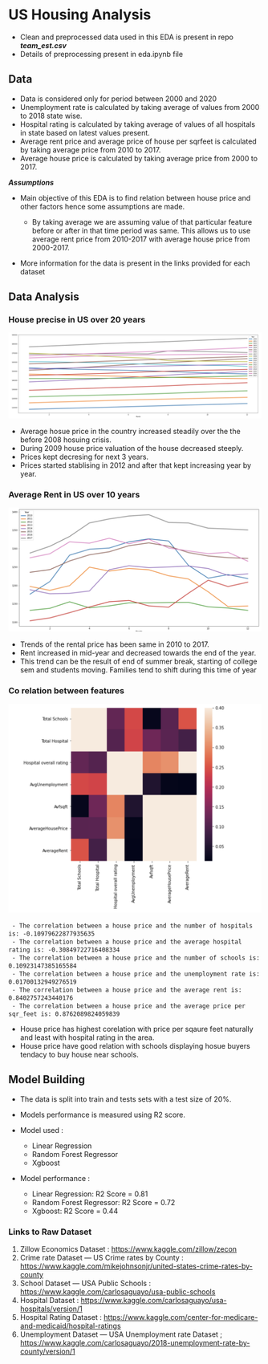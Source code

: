 # US Housing Analysis 

 - Clean and preprocessed data used in this EDA is present in repo ***team_est.csv***
 - Details of preprocessing present in eda.ipynb file

## Data

 - Data is considered only for period between 2000 and 2020
 - Unemployment rate is calculated by taking average of values from 2000 to 2018 state wise.
 - Hospital rating is calculated by taking average of values of all hospitals in state based on latest values present.
 - Average rent price and average price of house per sqrfeet is calculated by taking average price from 2010 to 2017.
 - Average house price is calculated by taking average price from 2000 to 2017.

 ***Assumptions***
 - Main objective of this EDA is to find relation between house price and other factors hence some assumptions are made.
    - By taking average we are assuming value of that particular feature before or after in that time period was same. This allows us to use average rent price from 2010-2017 with average house price from 2000-2017.

 - More information for the data is present in the links provided for each dataset
   

## Data Analysis

   ### House precise in US over 20 years

   ![Screenshot](https://github.com/9harshit/us_housing_analysis/blob/main/houseprice.png)
   
   - Average hosue price in the country increased steadily over the the before 2008 hosuing crisis.
   - During 2009 house price valuation of the house decreased steeply.
   - Prices kept decresing for next 3 years.
   - Prices started stablising in 2012 and after that kept increasing year by year.

   ### Average Rent in US over 10 years

   ![Screenshot](https://github.com/9harshit/us_housing_analysis/blob/main/rent.png)
   
   - Trends of the rental price has been same in 2010 to 2017.
   - Rent increased in mid-year and decreased towards the end of the year.
   - This trend can be the result of end of summer break, starting of college sem and students moving. Families tend to shift during this time of year

   ### Co relation between features

   ![Screenshot](https://github.com/9harshit/us_housing_analysis/blob/main/corelation.png)

     - The correlation between a house price and the number of hospitals is: -0.10979622877935635
     - The correlation between a house price and the average hospital rating is: -0.30849722716408334
     - The correlation between a house price and the number of schools is: 0.10923147385165584
     - The correlation between a house price and the unemployment rate is: 0.01700132949276519
     - The correlation between a house price and the average rent is: 0.8402757243440176
     - The correlation between a house price and the average price per sqr_feet is: 0.8762089824059839

  - House price has highest corelation with price per sqaure feet naturally and least with hospital rating in the area.
  - House price have good relation with schools displaying hosue buyers tendacy to buy house near schools.


## Model Building

  - The data is split into train and tests sets with a test size of 20%.
  - Models performance is measured using R2 score.

  - Model used :
     - Linear Regression
     - Random Forest Regressor
     - Xgboost

 - Model performance :

    - Linear Regression: R2 Score = 0.81
    - Random Forest Regressor: R2 Score = 0.72
    - Xgboost: R2 Score = 0.44


### Links to Raw Dataset

  1) Zillow Economics Dataset : https://www.kaggle.com/zillow/zecon
  2) Crime rate Dataset — US Crime rates by County : https://www.kaggle.com/mikejohnsonjr/united-states-crime-rates-by-county
  3) School Dataset — USA Public Schools : https://www.kaggle.com/carlosaguayo/usa-public-schools
  4) Hospital Dataset : https://www.kaggle.com/carlosaguayo/usa-hospitals/version/1
  5) Hospital Rating Dataset : https://www.kaggle.com/center-for-medicare-and-medicaid/hospital-ratings
  6) Unemployment Dataset — USA Unemployment rate Dataset ; https://www.kaggle.com/carlosaguayo/2018-unemployment-rate-by-county/version/1

